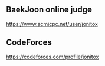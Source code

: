 ## BaekJoon online judge   
https://www.acmicpc.net/user/jonitox

## CodeForces
https://codeforces.com/profile/jonitox
